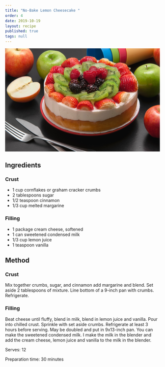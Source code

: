 ```yaml
---
title: "No-Bake Lemon Cheesecake "
order: 4
date: 2019-10-19
layout: recipe
published: true
tags: null
---
```

![Cheesecake with fruit on top](../uploads/alireza-etemadi-qrdbj7ov2eu-unsplash.jpg)

## Ingredients

### Crust

* 1 cup cornflakes or graham cracker crumbs 
* 2 tablespoons sugar 
* 1/2 teaspoon cinnamon
* 1/3 cup melted margarine 

### Filling 

* 1 package cream cheese, softened
* 1 can sweetened condensed milk 
* 1/3 cup lemon juice 
* 1 teaspoon vanilla 



## Method 

### Crust

Mix together crumbs, sugar, and cinnamon add margarine and blend. Set aside 2 tablespoons of mixture. Line bottom of a 9-inch pan with crumbs. Refrigerate.  

### Filling 

Beat cheese until fluffy, blend in milk, blend in lemon juice and vanilla. Pour into chilled crust. Sprinkle with set aside crumbs. Refrigerate at least 3 hours before serving. May be doubled and put in 9x13-inch pan. You can make the sweetened condensed milk. I make the milk in the blender and add the cream cheese, lemon juice and vanilla to the milk in the blender.

Serves: 12

Preparation time: 30 minutes